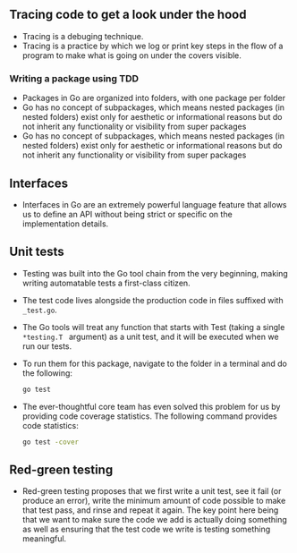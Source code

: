 ## Tracing code to get a look under the hood

- Tracing is a debuging technique.
- Tracing is a practice by which we log or print key steps in the flow of a program to make what is going on under the covers visible.

### Writing a package using TDD

- Packages in Go are organized into folders, with one package per folder
- Go has no concept of subpackages, which means nested packages (in nested folders) exist only for aesthetic or informational reasons but do not inherit any functionality or visibility from super packages
- Go has no concept of subpackages, which means nested packages (in nested folders) exist only for aesthetic or informational reasons but do not inherit any functionality or visibility from super packages

## Interfaces

- Interfaces in Go are an extremely powerful language feature that allows us to define an API without being strict or specific on the implementation details.

## Unit tests

- Testing was built into the Go tool chain from the very beginning, making writing automatable tests a first-class citizen.
- The test code lives alongside the production code in files suffixed with `_test.go`.
- The Go tools will treat any function that starts with Test (taking a single `*testing.T ` argument) as a unit test, and it will be executed when we run our tests.
- To run them for this package, navigate to the folder in a terminal and do the following:

  ```bash
  go test
  ```

- The ever-thoughtful core team has even solved this problem for us by providing code coverage statistics. The following command provides code statistics:

  ```bash
  go test -cover
  ```

## Red-green testing

- Red-green testing proposes that we first write a unit test, see it fail (or produce an error), write the minimum amount of code possible to make that test pass, and rinse and repeat it again. The key point here being that we want to make sure the code we add is actually doing something as well as ensuring that the test code we write is testing something meaningful.
